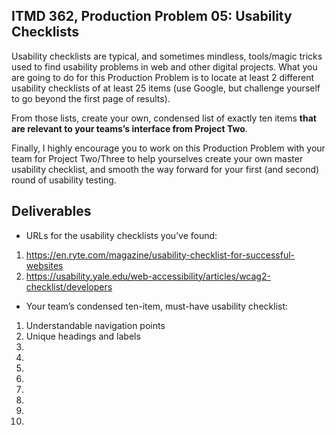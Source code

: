 ## ITMD 362, Production Problem 05: Usability Checklists

Usability checklists are typical, and sometimes mindless, tools/magic tricks used to find usability
problems in web and other digital projects. What you are going to do for this Production Problem is
to locate at least 2 different usability checklists of at least 25 items (use Google, but challenge
yourself to go beyond the first page of results).

From those lists, create your own, condensed list of exactly ten items **that are relevant to your
teams’s interface from Project Two**.

Finally, I highly encourage you to work on this Production Problem with your team for Project
Two/Three to help yourselves create your own master usability checklist, and smooth the way forward
for your first (and second) round of usability testing.

## Deliverables

* URLs for the usability checklists you’ve found:

1. https://en.ryte.com/magazine/usability-checklist-for-successful-websites
2. https://usability.yale.edu/web-accessibility/articles/wcag2-checklist/developers

* Your team’s condensed ten-item, must-have usability checklist:

1. Understandable navigation points
2. Unique headings and labels
3.
4.
5.
6.
7.
8.
9.
10.
